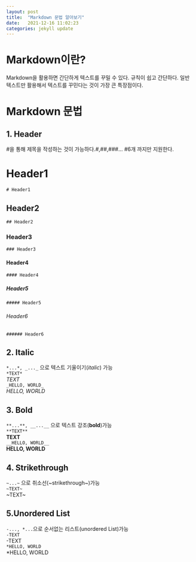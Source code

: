 ```yaml
---
layout: post
title:  "Markdown 문법 알아보기"
date:   2021-12-16 11:02:23
categories: jekyll update
---
```

# Markdown이란?
Markdown을 활용하면 간단하게 텍스트를 꾸밀 수 있다.
규칙이 쉽고 간단하다. 일반 텍스트만 활용해서 텍스트를 꾸민다는 것이 가장 큰 특장점이다.

# Markdown 문법

## 1. Header

#을 통해 제목을 작성하는 것이 가능하다.#,##,###... #6개 까지만 지원한다.   

# Header1
`# Header1`
## Header2
`## Header2`
### Header3
`### Header3`
#### Header4
`#### Header4`
##### Header5
`##### Header5`
###### Header6
`###### Header6`

## 2. Italic

`*...*, _..._` 으로 텍스트 기울이기(*italic*) 가능  
`*TEXT*`  
*TEXT*  
`_HELLO, WORLD_`  
_HELLO, WORLD_  

## 3. Bold

`**...**, __...__` 으로 텍스트 강조(**bold**)가능  
`**TEXT**`  
**TEXT**  
`__HELLO, WORLD__`  
__HELLO, WORLD__  

## 4. Strikethrough

`~...~` 으로 취소선(~strikethrough~)가능  
`~TEXT~`  
~TEXT~

## 5.Unordered List

`-..., *...`으로 순서없는 리스트(unordered List)가능  
`-TEXT`  
-TEXT  
`*HELLO, WORLD`  
*HELLO, WORLD  
